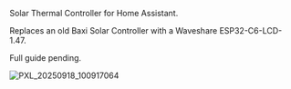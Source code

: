 Solar Thermal Controller for Home Assistant.

Replaces an old Baxi Solar Controller with a Waveshare ESP32-C6-LCD-1.47.

Full guide pending.

![PXL_20250918_100917064](https://github.com/user-attachments/assets/81a17d42-5d38-4001-8503-a8031bd451df)
